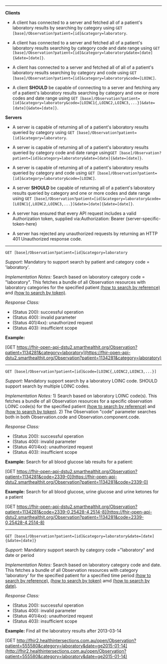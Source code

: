 

-------------------------

**Clients**

-  A client has connected to a server and fetched all of a patient's laboratory results by searching by category using `GET [base]/Observation?patient=[id]&category=laboratory`.
- A client has connected to a server and fetched all of a patient's laboratory results searching by category code and date range using `GET [base]/Observation?patient=[id]&category=laboratory&date=[date]{&date=[date]}`.
- A client has connected to a server and fetched all of all of a patient's laboratory results searching by category and code using `GET [base]/Observation?patient=[id]&category=laboratory&code=[LOINC]`.


 - A client **SHOULD** be capable of connecting to a server and fetching any of a patient's laboratory results searching by category and one or more codes and date range using `GET [base]/Observation?patient=[id]&category=laboratory&code=[LOINC1{,LOINC2,LOINC3,...}]&date=[date]{&date=[date]}`.

**Servers**

- A server is capable of returning all of a patient's laboratory results queried by category using `GET [base]/Observation?patient=[id]&category=laboratory`.
 - A server is capable of returning all of a patient's laboratory results queried by category code and date range using`GET [base]/Observation?patient=[id]&category=laboratory&date=[date]{&date=[date]}`.
- A server is capable of returning all of a patient's laboratory results queried by category and code using `GET [base]/Observation?patient=[id]&category=laboratory&code=[LOINC]`.


- A server **SHOULD** be capable of returning all of a patient's laboratory results queried by category and one or more codes and date range using `GET [base]/Observation?patient=[id]&category=laboratory&code=[LOINC1{,LOINC2,LOINC3,...}]&date=[date]{&date=[date]}`.


- A server has ensured that every API request includes a valid Authorization token, supplied via:Authorization: Bearer {server-specific-token-here}
- A server has rejected any unauthorized requests by returning an HTTP 401 Unauthorized response code.

-----------

`GET [base]/Observation?patient=[id]&category=laboratory`

*Support:* Mandatory to support search by patient and category code = 'laboratory'.

*Implementation Notes:* Search based on laboratory category code = "laboratory". This fetches a bundle of all Observation resources with laboratory categories for the specified patient [(how to search by reference)] and [(how to search by token)].



*Response Class:*

-   (Status 200): successful operation
-   (Status 400): invalid parameter
-   (Status 401/4xx): unauthorized request
-   (Status 403): insufficient scope

**Example:**

[GET https://fhir-open-api-dstu2.smarthealthit.org/Observation?patient=1134281&category=laboratory](https://fhir-open-api-dstu2.smarthealthit.org/Observation?patient=1134281&category=laboratory)

-----------

`GET [base]/Observation?patient=[id]&code=[LOINC{,LOINC2,LOINC3,...}]`

*Support:* Mandatory support search by a laboratory LOINC code. SHOULD support search by multiple LOINC codes.

*Implementation Notes:* 1) Search based on laboratory LOINC code(s). This fetches a bundle of all Observation resources for a specific observation LOINC code(s) for the specified patient  [(how to search by reference)] and [(how to search by token)].   2) The Observation "code" parameter searches both in both Observation.code and Observation.component.code.



*Response Class:*

-   (Status 200): successful operation
-   (Status 400): invalid parameter
-   (Status 401/4xx): unauthorized request
-   (Status 403): insufficient scope

**Example:**
Search for all blood glucose lab results for a patient:

[GET https://fhir-open-api-dstu2.smarthealthit.org/Observation?patient=1134281&code=2339-0](https://fhir-open-api-dstu2.smarthealthit.org/Observation?patient=1134281&code=2339-0)

**Example:**
Search for all blood glucose, urine glucose and urine ketones for a patient

[GET https://fhir-open-api-dstu2.smarthealthit.org/Observation?patient=1134281&code=2339-0,25428-4,2514-8](https://fhir-open-api-dstu2.smarthealthit.org/Observation?patient=1134281&code=2339-0,25428-4,2514-8)

-----------

`GET [base]/Observation?patient=[id]&category=laboratory&date=[date]{&date=[date]}`

*Support:*  Mandatory support search by category code ="laboratory" and date or period



*Implementation Notes:*  Search based on laboratory category code and date. This fetches a bundle of all Observation resources with category 'laboratory' for the specified patient for a specified time period  [(how to search by reference)], [(how to search by token)] amd [(how to search by date)].



*Response Class:*

-   (Status 200): successful operation
-   (Status 400): invalid parameter
-   (Status 401/4xx): unauthorized request
-   (Status 403): insufficient scope

**Example:**
Find all the laboratory results after 2013-03-14

[GET http://fhir2.healthintersections.com.au/open/Observation?patient=555580&category=laboratory&date=ge2015-01-14](http://fhir2.healthintersections.com.au/open/Observation?patient=555580&category=laboratory&date=ge2015-01-14)

  [(how to search by reference)]: http://hl7.org/fhir/DSTU2/search.html#reference
  [(how to search by token)]: http://hl7.org/fhir/DSTU2/search.html#token
  [Composite Search Parameters]: http://build.fhir.org/search.html#combining
  [(how to search by date)]: http://hl7.org/fhir/DSTU2/search.html#date
